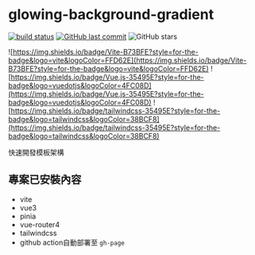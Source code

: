 # glowing-background-gradient
[![build status](https://github.com/connectshark/glowing-background-gradient/actions/workflows/deploy.yml/badge.svg?branch=main)](https://github.com/connectshark/glowing-background-gradient/actions/workflows/deploy.yml)
[![GitHub last commit](https://img.shields.io/github/last-commit/connectshark/glowing-background-gradient.svg?style=flat)](https://github.com/connectshark/glowing-background-gradient)
![GitHub stars](https://img.shields.io/github/stars/connectshark/glowing-background-gradient.svg?style=social&label=Stars&style=plastic)


![https://img.shields.io/badge/Vite-B73BFE?style=for-the-badge&logo=vite&logoColor=FFD62E](https://img.shields.io/badge/Vite-B73BFE?style=for-the-badge&logo=vite&logoColor=FFD62E)
![https://img.shields.io/badge/Vue.js-35495E?style=for-the-badge&logo=vuedotjs&logoColor=4FC08D](https://img.shields.io/badge/Vue.js-35495E?style=for-the-badge&logo=vuedotjs&logoColor=4FC08D)
![https://img.shields.io/badge/tailwindcss-35495E?style=for-the-badge&logo=tailwindcss&logoColor=38BCF8](https://img.shields.io/badge/tailwindcss-35495E?style=for-the-badge&logo=tailwindcss&logoColor=38BCF8)

快速開發模板架構

## 專案已安裝內容

- vite
- vue3
- pinia
- vue-router4
- tailwindcss
- github action自動部署至 `gh-page`